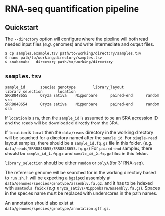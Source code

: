 # RNA-seq quantification pipeline

## Quickstart

The `--directory` option will configure where the pipeline will both
read needed input files (_e.g._ genomes) and write intermediate
and output files.

```
$ cp samples.example.tsv path/to/working/directory/samples.tsv
$ nano path/to/working/directory/samples.tsv
$ snakemake --directory path/to/working/directory
```

## `samples.tsv`

```
sample_id       species genotype        library_layout  library_selection       location
SRR8848655      Oryza sativa    Nipponbare      paired-end      random  sra
SRR8848654      Oryza sativa    Nipponbare      paired-end      random  sra
```

If `location` is `sra`, then the `sample_id` is assumed to be an SRA
accession ID and the reads will be downloaded directly from the SRA.

If `location` is `local` then the `data/reads` directory in the
working directory will be searched for a directory named after the
`sample_id`. For `single-read` layout samples, there should be a
`sample_id.fq.gz` file in this folder. (_e.g._
`data/reads/SRR8848655/SRR8848655.fq.gz`) For `paired-end` samples,
there should be `sample_id_1.fq.gz` and `sample_id_2.fq.gz` files in
this folder.

`library_selection` should be either `random` or `polyA` (for 3'
RNA-seq).

The reference genome will be searched for in the working directory
based to `run.sh`. It will be expecting a `bgzip`ed assembly at
`data/genomes/species/genotype/assembly.fa.gz`, and it has to be
indexed with `samtools faidx` (_e.g._
`Oryza_sativa/Nipponbare/assembly.fa.gz`). Spaces in the species name
must be replaced with underscores in the path names.

An annotation should also exist at `data/genomes/species/genotype/annotation.gff.gz`.
